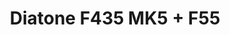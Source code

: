 ---
color: green
category: Stacks
group: undefined
visible: false
# awaiting target submission, taken down for now
order: 5
title: Diatone F435 MK5 + F55
link: https://www.diatone.us/collections/mamba-stack/products/mamba-stack-mk5-f435-ai-icm42688p-flight-controller-55a-6s-8bit-esc-stack-30-5mm-m3?variant=40363516133463
img: /uploads/builds/5inch-beginner/stacks-diatone-f435-mk5-f55.webp
text: Either they're just gonna sell them at a loss, or the price will go up eventually... the price is mad for a stack like this. It's a great budget pick, but until the release of Betaflight 4.5, F435 MCUs aren't fully supported
info: $42.99;30x30;AT32F435<MCU>;ICM42688P<IMU>;5 UARTs;16MB Blackbox;5V 3A;12V 2A;55A Nominal;65A Peak;26g
---